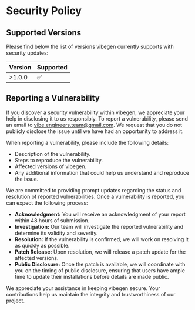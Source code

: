 # Security Policy

## Supported Versions

Please find below the list of versions vibegen currently supports with security updates:

| Version | Supported          |
| ------- | ------------------ |
| >1.0.0  | :white_check_mark: |

## Reporting a Vulnerability

If you discover a security vulnerability within vibegen, we appreciate your help in disclosing it to us responsibly. To report a vulnerability, please send an email to [vibe.engineers.team@gmail.com](mailto:vibe.engineers.team@gmail.com). We request that you do not publicly disclose the issue until we have had an opportunity to address it.

When reporting a vulnerability, please include the following details:
- Description of the vulnerability.
- Steps to reproduce the vulnerability.
- Affected versions of vibegen.
- Any additional information that could help us understand and reproduce the issue.

We are committed to providing prompt updates regarding the status and resolution of reported vulnerabilities. Once a vulnerability is reported, you can expect the following process:
- **Acknowledgment:** You will receive an acknowledgment of your report within 48 hours of submission.
- **Investigation:** Our team will investigate the reported vulnerability and determine its validity and severity.
- **Resolution:** If the vulnerability is confirmed, we will work on resolving it as quickly as possible.
- **Patch Release:** Upon resolution, we will release a patch update for the affected versions.
- **Public Disclosure:** Once the patch is available, we will coordinate with you on the timing of public disclosure, ensuring that users have ample time to update their installations before details are made public.

We appreciate your assistance in keeping vibegen secure. Your contributions help us maintain the integrity and trustworthiness of our project.
